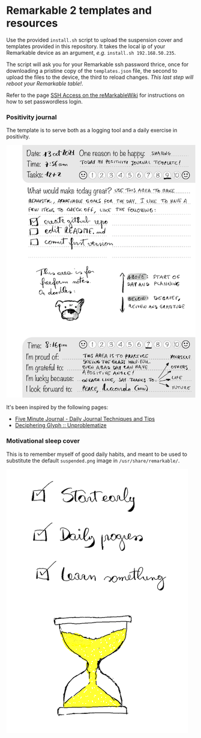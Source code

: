 # Remarkable 2 templates and resources
Use the provided ```install.sh``` script to upload the suspension cover and templates provided in this repository. It takes the local ip of your Remarkable device as an argument, *e.g.* ```install.sh 192.168.50.235```.

The script will ask you for your Remarkable ssh password thrice, once for downloading a pristine copy of the ```templates.json``` file, the second to upload the files to the device, the third to reload changes. *This last step will reboot your Remarkable table!*.

Refer to the page [SSH Access on the reMarkableWiki](https://remarkablewiki.com/tech/ssh) for instructions on how to set passwordless login.

### Positivity journal
The template is to serve both as a logging tool and a daily exercise in positivity.

[![PositivityJournal](https://github.com/r1cc4rdo/Remarkable2/blob/main/images/PositivityJournal_HowTo_thumb.png?raw=true)](https://github.com/r1cc4rdo/Remarkable2/blob/main/images/PositivityJournal_HowTo.png?raw=true)

It's been inspired by the following pages:
* [Five Minute Journal - Daily Journal Techniques and Tips](https://briansunter.com/blog/five-minute-journal/)
* [Deciphering Glyph :: Unproblematize](https://glyph.twistedmatrix.com/2021/08/unproblematize.html)

### Motivational sleep cover
This is to remember myself of good daily habits, and meant to be used to substitute the default ```suspended.png``` image in ```/usr/share/remarkable/```.

[![EverydayMantra](https://github.com/r1cc4rdo/Remarkable2/blob/main/images/EverydayMantra_thumb.png?raw=true)](https://github.com/r1cc4rdo/Remarkable2/blob/main/modified/suspended.png?raw=true)
